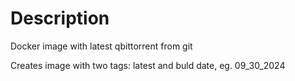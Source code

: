 # Description
Docker image with latest qbittorrent from git

Creates image with two tags: latest and buld date, eg. 09_30_2024
